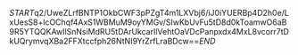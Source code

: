 $START$q2/UweZLrfBNTP1OkbCWF3pPZgT4m1LXVbj6/iJ0iYUERBp4D2h0e/LxUesS8+lcOChqf4AxS1WBMuM9oyYMGv/SIwKbUvFu5tD8d0kToamwO6aB9R5YTQQKAwIlSnNsiMdRU5tDArUkcarIlVehtOaVDcPanpxdx4MxL8vcorr7tDkUQrymvqXBa2FFXtccfph26NtNI9YrZrfLraBDcw==$END$